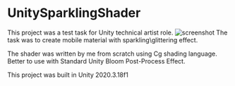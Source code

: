 # UnitySparklingShader
This project was a test task for Unity technical artist role.
![screenshot](Screenshots/UnitySparklingShader.gif)
The task was to create mobile material with sparkling\glittering effect.

The shader was written by me from scratch using Cg shading language.
Better to use with Standard Unity Bloom Post-Process Effect.

This project was built in Unity 2020.3.18f1

